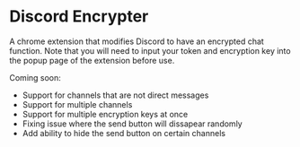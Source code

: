 # Discord Encrypter
A chrome extension that modifies Discord to have an encrypted chat function. Note that you will need to input your token and encryption key into the popup page of the extension before use.


Coming soon:
- Support for channels that are not direct messages
- Support for multiple channels
- Support for multiple encryption keys at once
- Fixing issue where the send button will dissapear randomly
- Add ability to hide the send button on certain channels
